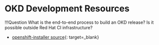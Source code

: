 # OKD Development Resources

!!!Question
    What is the end-to-end process to build an OKD release?
    Is it possible outside Red Hat CI infrastructure?

- [openshift-installer source](https://github.com/vrutkovs/installer){: target=_blank}
